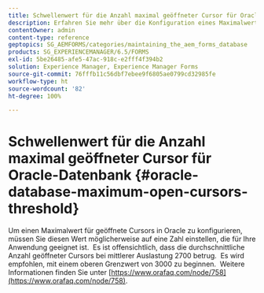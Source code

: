 ```yaml
---
title: Schwellenwert für die Anzahl maximal geöffneter Cursor für Oracle-Datenbank
description: Erfahren Sie mehr über die Konfiguration eines Maximalwerts für geöffnete Cursors in Oracle.
contentOwner: admin
content-type: reference
geptopics: SG_AEMFORMS/categories/maintaining_the_aem_forms_database
products: SG_EXPERIENCEMANAGER/6.5/FORMS
exl-id: 5be26485-afe5-47ac-918c-e2fff4f394b2
solution: Experience Manager, Experience Manager Forms
source-git-commit: 76fffb11c56dbf7ebee9f6805ae0799cd32985fe
workflow-type: ht
source-wordcount: '82'
ht-degree: 100%

---
```


# Schwellenwert für die Anzahl maximal geöffneter Cursor für Oracle-Datenbank {#oracle-database-maximum-open-cursors-threshold}

Um einen Maximalwert für geöffnete Cursors in Oracle zu konfigurieren, müssen Sie diesen Wert möglicherweise auf eine Zahl einstellen, die für Ihre Anwendung geeignet ist.  Es ist offensichtlich, dass die durchschnittliche Anzahl geöffneter Cursors bei mittlerer Auslastung 2700 betrug.  Es wird empfohlen, mit einem oberen Grenzwert von 3000 zu beginnen.  Weitere Informationen finden Sie unter [https://www.orafaq.com/node/758](https://www.orafaq.com/node/758).
